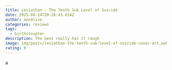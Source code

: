 ```yaml
---
title: Leviathan - The Tenth Sub Level of Suicide
date: 2025-08-24T20:26:43.634Z
author: annalise
categories: reviews
tags:
  - birthstospter
description: The Genz really has it rough
image: img/posts/leviathan-the-tenth-sub-level-of-suicide-cover-art.webp
rating: 9
---
```

a